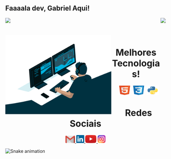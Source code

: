 ## Faaaala dev, Gabriel Aqui!

<div>
  <img  height="179em" src="https://github-readme-stats.vercel.app/api?username=GeCorreia4&show_icons=true&theme=great-gatsby&include_all_commits=true&count_private=true"/>
  <img align="right" height="179em" src="https://github-readme-stats.vercel.app/api/top-langs/?username=GeCorreia4&layout=compact&langs_count=16&theme=great-gatsby"/>
</div>
<br>
<div  align="center"> 
  <div style="display: inline_block"><br>
    <img align="left" height="250" alt="coding-time" src="code.gif">
    <h1 align="center">Melhores Tecnologias!</h1>
    <img align="center" height="30" width="40" alt="html-icon" src="https://raw.githubusercontent.com/devicons/devicon/master/icons/html5/html5-original.svg">
    <img align="center" height="30" width="40" alt="css-icon" src="https://raw.githubusercontent.com/devicons/devicon/master/icons/css3/css3-original.svg">
    <img align="center" alt="Rafa-Python" height="30" width="40" src="https://raw.githubusercontent.com/devicons/devicon/master/icons/python/python-original.svg">
   </div>
    
  
  <h1 align="center">Redes Sociais</h1>
    <a href = "mailto: gecorreia778@gmail.com" target="_blank">
      <img width="30" src="gmail.svg">
    </a>
    <a href = "https://www.linkedin.com/in/gabriel-souza-56158b248">
      <img width="25" src="linkedin.svg">
    </a>
    <a href = "https://www.youtube.com/channel/UCO7I3xpCkIogqZzzoDgJ8EA">
      <img width="35" src="youtube.svg">
    </a>
    <a href = "https://instagram.com/https.gabriel.co_?igshid=NTc4MTIwNjQ2YQ==">
      <img width="25" src="instagram.png">
    </a>
</div>
<div>
  <p align="center"> 

  ![Snake animation](https://github.com/danielbped/danielbped/blob/output/github-contribution-grid-snake.svg)
 </p>
</div>
